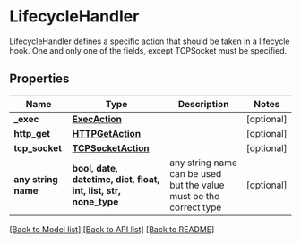 # LifecycleHandler

LifecycleHandler defines a specific action that should be taken in a lifecycle hook. One and only one of the fields, except TCPSocket must be specified.

## Properties
Name | Type | Description | Notes
------------ | ------------- | ------------- | -------------
**_exec** | [**ExecAction**](ExecAction.md) |  | [optional] 
**http_get** | [**HTTPGetAction**](HTTPGetAction.md) |  | [optional] 
**tcp_socket** | [**TCPSocketAction**](TCPSocketAction.md) |  | [optional] 
**any string name** | **bool, date, datetime, dict, float, int, list, str, none_type** | any string name can be used but the value must be the correct type | [optional]

[[Back to Model list]](../README.md#documentation-for-models) [[Back to API list]](../README.md#documentation-for-api-endpoints) [[Back to README]](../README.md)


